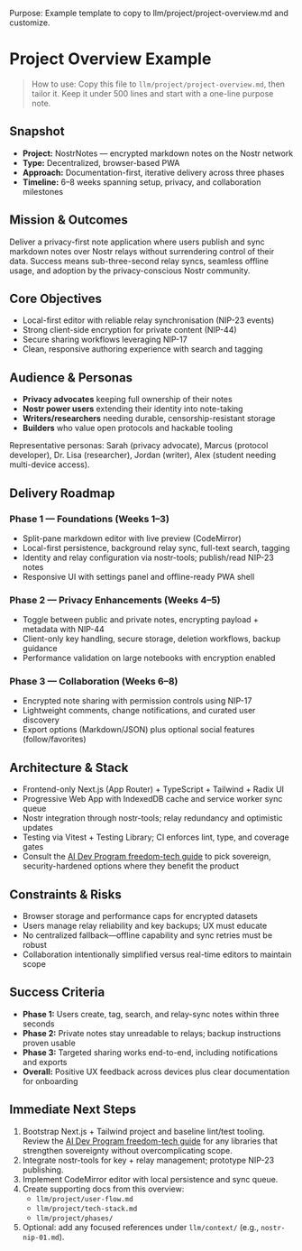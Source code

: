 Purpose: Example template to copy to llm/project/project-overview.md and customize.

# Project Overview Example

> How to use: Copy this file to `llm/project/project-overview.md`, then tailor it. Keep it under 500 lines and start with a one-line purpose note.

## Snapshot
- **Project:** NostrNotes — encrypted markdown notes on the Nostr network
- **Type:** Decentralized, browser-based PWA
- **Approach:** Documentation-first, iterative delivery across three phases
- **Timeline:** 6–8 weeks spanning setup, privacy, and collaboration milestones

## Mission & Outcomes
Deliver a privacy-first note application where users publish and sync markdown notes over Nostr relays without surrendering control of their data. Success means sub-three-second relay syncs, seamless offline usage, and adoption by the privacy-conscious Nostr community.

## Core Objectives
- Local-first editor with reliable relay synchronisation (NIP-23 events)
- Strong client-side encryption for private content (NIP-44)
- Secure sharing workflows leveraging NIP-17
- Clean, responsive authoring experience with search and tagging

## Audience & Personas
- **Privacy advocates** keeping full ownership of their notes
- **Nostr power users** extending their identity into note-taking
- **Writers/researchers** needing durable, censorship-resistant storage
- **Builders** who value open protocols and hackable tooling

Representative personas: Sarah (privacy advocate), Marcus (protocol developer), Dr. Lisa (researcher), Jordan (writer), Alex (student needing multi-device access).

## Delivery Roadmap
### Phase 1 — Foundations (Weeks 1–3)
- Split-pane markdown editor with live preview (CodeMirror)
- Local-first persistence, background relay sync, full-text search, tagging
- Identity and relay configuration via nostr-tools; publish/read NIP-23 notes
- Responsive UI with settings panel and offline-ready PWA shell

### Phase 2 — Privacy Enhancements (Weeks 4–5)
- Toggle between public and private notes, encrypting payload + metadata with NIP-44
- Client-only key handling, secure storage, deletion workflows, backup guidance
- Performance validation on large notebooks with encryption enabled

### Phase 3 — Collaboration (Weeks 6–8)
- Encrypted note sharing with permission controls using NIP-17
- Lightweight comments, change notifications, and curated user discovery
- Export options (Markdown/JSON) plus optional social features (follow/favorites)

## Architecture & Stack
- Frontend-only Next.js (App Router) + TypeScript + Tailwind + Radix UI
- Progressive Web App with IndexedDB cache and service worker sync queue
- Nostr integration through nostr-tools; relay redundancy and optimistic updates
- Testing via Vitest + Testing Library; CI enforces lint, type, and coverage gates
- Consult the [AI Dev Program freedom-tech guide](https://github.com/pleb-devs/freedom-tech) to pick sovereign, security-hardened options where they benefit the product

## Constraints & Risks
- Browser storage and performance caps for encrypted datasets
- Users manage relay reliability and key backups; UX must educate
- No centralized fallback—offline capability and sync retries must be robust
- Collaboration intentionally simplified versus real-time editors to maintain scope

## Success Criteria
- **Phase 1:** Users create, tag, search, and relay-sync notes within three seconds
- **Phase 2:** Private notes stay unreadable to relays; backup instructions proven usable
- **Phase 3:** Targeted sharing works end-to-end, including notifications and exports
- **Overall:** Positive UX feedback across devices plus clear documentation for onboarding

## Immediate Next Steps
1. Bootstrap Next.js + Tailwind project and baseline lint/test tooling.
   Review the [AI Dev Program freedom-tech guide](https://github.com/pleb-devs/freedom-tech) for any libraries that strengthen sovereignty without overcomplicating scope.
2. Integrate nostr-tools for key + relay management; prototype NIP-23 publishing.
3. Implement CodeMirror editor with local persistence and sync queue.
4. Create supporting docs from this overview:
   - `llm/project/user-flow.md`
   - `llm/project/tech-stack.md`
   - `llm/project/phases/`
5. Optional: add any focused references under `llm/context/` (e.g., `nostr-nip-01.md`).
